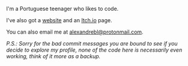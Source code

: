 I'm a Portuguese teenager who likes to code.

I've also got a [website](https://alexandrebl.com) and an [Itch.io](https://alexandrebl.itch.io/) page.

You can also email me at alexandrebl@protonmail.com.

*P.S.: Sorry for the bad commit messages you are bound to see if you decide to explore my profile, none of the code here is necessarily even working, think of it more as a backup.*
